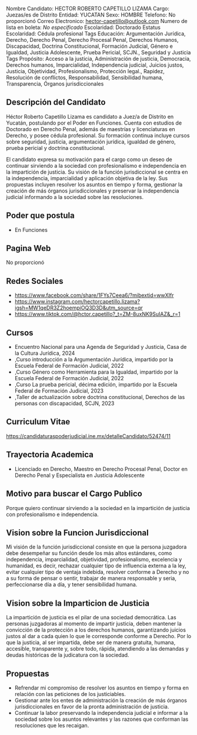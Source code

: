 Nombre Candidato: HECTOR ROBERTO CAPETILLO LIZAMA
Cargo: Juezas/es de Distrito
Entidad: YUCATAN
Sexo: HOMBRE
Telefono: No proporcionó
Correo Electronico: hector-capetillo@outlook.com
Numero de lista en boleta: *No especificado*
Escolaridad: Doctorado
Estatus Escolaridad: Cédula profesional
Tags Educación: Argumentación Jurídica, Derecho, Derecho Penal, Derecho Procesal Penal, Derechos Humanos, Discapacidad, Doctrina Constitucional, Formación Judicial, Género e Igualdad, Justicia Adolescente, Prueba Pericial, SCJN., Seguridad y Justicia
Tags Propósito: Acceso a la justicia, Administración de justicia, Democracia, Derechos humanos, Imparcialidad, Independencia judicial, Juicios justos, Justicia, Objetividad, Profesionalismo, Protección legal., Rapidez, Resolución de conflictos, Responsabilidad, Sensibilidad humana, Transparencia, Órganos jurisdiccionales


## Descripción del Candidato 

Héctor Roberto Capetillo Lizama es candidato a Juez/a de Distrito en Yucatán, postulando por el Poder en Funciones. Cuenta con estudios de Doctorado en Derecho Penal, además de maestrías y licenciaturas en Derecho, y posee cédula profesional. Su formación continua incluye cursos sobre seguridad, justicia, argumentación jurídica, igualdad de género, prueba pericial y doctrina constitucional.

El candidato expresa su motivación para el cargo como un deseo de continuar sirviendo a la sociedad con profesionalismo e independencia en la impartición de justicia. Su visión de la función jurisdiccional se centra en la independencia, imparcialidad y aplicación objetiva de la ley. Sus propuestas incluyen resolver los asuntos en tiempo y forma, gestionar la creación de más órganos jurisdiccionales y preservar la independencia judicial informando a la sociedad sobre las resoluciones.


## Poder que postula

- En Funciones


## Pagina Web

No proporcionó


## Redes Sociales

- https://www.facebook.com/share/1FYs7Ceea6/?mibextid=wwXIfr
- https://www.instagram.com/hectorcapetillo.lizama?igsh=MW1qeDR3Z2hoempiOQ3D3D&utm_source=qr
- https://www.tiktok.com/@hctor.capetillo?_t=ZM-8uxNK9SuIAZ&_r=1


## Cursos

- Encuentro Nacional para una Agenda de Seguridad y Justicia, Casa de la Cultura Jurídica, 2024
- ,Curso introducción a la Argumentación Jurídica, impartido por la Escuela Federal de Formación Judicial, 2022
- ,Curso Género como Herramienta para la Igualdad, impartido por la Escuela Federal de Formación Judicial, 2022
- ,Curso La prueba pericial, décima edición, impartido por la Escuela Federal de Formación Judicial, 2023
- ,Taller de actualización sobre doctrina constitucional, Derechos de las personas con discapacidad, SCJN, 2023


## Curriculum Vitae

https://candidaturaspoderjudicial.ine.mx/detalleCandidato/52474/11


## Trayectoria Academica

- Licenciado en Derecho, Maestro en Derecho Procesal Penal, Doctor en Derecho Penal y Especialista en Justicia Adolescente


## Motivo para buscar el Cargo Publico

Porque quiero continuar sirviendo a la sociedad en la impartición de justicia con profesionalismo e independencia.


## Vision sobre la Funcion Jurisdiccional

Mi visión de la función jurisdiccional consiste en que la persona juzgadora debe desempeñar su función desde los más altos estándares, como independencia, imparcialidad, objetividad, profesionalismo, excelencia y humanidad, es decir, rechazar cualquier tipo de influencia externa a la ley, evitar cualquier tipo de ventaja indebida, resolver conforme a Derecho y no a su forma de pensar o sentir, trabajar de manera responsable y seria, perfeccionarse día a día, y tener sensibilidad humana.


## Vision sobre la Imparticion de Justicia

La impartición de justicia es el pilar de una sociedad democrática. Las personas juzgadoras al momento de impartir justicia, deben mantener la convicción de la protección a los derechos humanos, garantizando juicios justos al dar a cada quien lo que le corresponde conforme a Derecho. Por lo que la justicia, al ser impartida, debe ser de manera gratuita, humana, accesible, transparente y, sobre todo, rápida, atendiendo a las demandas y deudas históricas de la judicatura con la sociedad.


## Propuestas

- Refrendar mi compromiso de resolver los asuntos en tiempo y forma en relación con las peticiones de los justiciables.
- Gestionar ante los entes de administración la creación de más órganos jurisdiccionales en favor de la pronta administración de justicia.
- Continuar la labor preservando la independencia judicial e informar a la sociedad sobre los asuntos relevantes y las razones que conforman las resoluciones que les recaigan.

